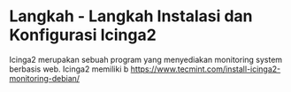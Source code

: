 # Langkah - Langkah Instalasi dan Konfigurasi Icinga2
Icinga2 merupakan sebuah program yang menyediakan monitoring system berbasis web. Icinga2 memiliki b
https://www.tecmint.com/install-icinga2-monitoring-debian/
